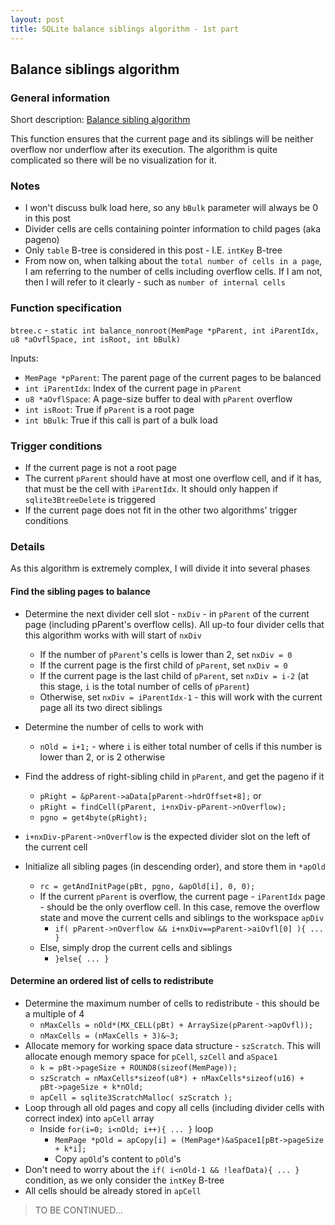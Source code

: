 ```yaml
---
layout: post
title: SQLite balance siblings algorithm - 1st part
---
```


## Balance siblings algorithm

### General information

Short description: [Balance sibling algorithm](https://www.sqlite.org/btreemodule.html#balance_siblings)

This function ensures that the current page and its siblings will be neither overflow nor underflow after its execution. The algorithm is quite complicated so there will be no visualization for it.

### Notes

- I won't discuss bulk load here, so any `bBulk` parameter will always be 0 in this post
- Divider cells are cells containing pointer information to child pages (aka pageno)
- Only `table` B-tree is considered in this post - I.E. `intKey` B-tree
- From now on, when talking about the `total number of cells in a page`, I am referring to the number of cells including overflow cells. If I am not, then I will refer to it clearly - such as `number of internal cells`

### Function specification

`btree.c` - `static int balance_nonroot(MemPage *pParent, int iParentIdx, u8 *aOvflSpace, int isRoot, int bBulk)`

Inputs:

- `MemPage *pParent`: The parent page of the current pages to be balanced
- `int iParentIdx`: Index of the current page in `pParent`
- `u8 *aOvflSpace`: A page-size buffer to deal with `pParent` overflow
- `int isRoot`: True if `pParent` is a root page
- `int bBulk`: True if this call is part of a bulk load

### Trigger conditions

- If the current page is not a root page
- The current `pParent` should have at most one overflow cell, and if it has, that must be the cell with `iParentIdx`. It should only happen if `sqlite3BtreeDelete` is triggered
- If the current page does not fit in the other two algorithms' trigger conditions

### Details

As this algorithm is extremely complex, I will divide it into several phases

#### Find the sibling pages to balance

- Determine the next divider cell slot - `nxDiv` - in `pParent` of the current page (including pParent's overflow cells). All up-to four divider cells that this algorithm works with will start of `nxDiv`
  - If the number of `pParent`'s cells is lower than 2, set `nxDiv = 0`
  - If the current page is the first child of `pParent`, set `nxDiv = 0`
  - If the current page is the last child of `pParent`, set `nxDiv = i-2` (at this stage, `i` is the total number of cells of `pParent`)
  - Otherwise, set `nxDiv = iParentIdx-1` - this will work with the current page all its two direct siblings

- Determine the number of cells to work with
  - `nOld = i+1;` - where `i` is either total number of cells if this number is lower than 2, or is 2 otherwise

- Find the address of right-sibling child in `pParent`, and get the pageno if it
  - `pRight = &pParent->aData[pParent->hdrOffset+8];` or
  - `pRight = findCell(pParent, i+nxDiv-pParent->nOverflow);`
  - `pgno = get4byte(pRight);`

- `i+nxDiv-pParent->nOverflow` is the expected divider slot on the left of the current cell

- Initialize all sibling pages (in descending order), and store them in `*apOld`
  - `rc = getAndInitPage(pBt, pgno, &apOld[i], 0, 0);`
  - If the current `pParent` is overflow, the current page - `iParentIdx` page - should be the only overflow cell. In this case, remove the overflow state and move the current cells and siblings to the workspace `apDiv`
    - `if( pParent->nOverflow && i+nxDiv==pParent->aiOvfl[0] ){ ... }`
  - Else, simply drop the current cells and siblings
    - `}else{ ... }`

#### Determine an ordered list of cells to redistribute

- Determine the maximum number of cells to redistribute - this should be a multiple of 4
  - `nMaxCells = nOld*(MX_CELL(pBt) + ArraySize(pParent->apOvfl));`
  - `nMaxCells = (nMaxCells + 3)&~3;`
- Allocate memory for working space data structure - `szScratch`. This will allocate enough memory space for `pCell`, `szCell` and `aSpace1`
  - `k = pBt->pageSize + ROUND8(sizeof(MemPage));`
  - `szScratch = nMaxCells*sizeof(u8*) + nMaxCells*sizeof(u16) + pBt->pageSize + k*nOld;`
  - `apCell = sqlite3ScratchMalloc( szScratch );`
- Loop through all old pages and copy all cells (including divider cells with correct index) into `apCell` array
  - Inside `for(i=0; i<nOld; i++){ ... }` loop
    - `MemPage *pOld = apCopy[i] = (MemPage*)&aSpace1[pBt->pageSize + k*i];`
    - Copy `apOld`'s content to `pOld`'s
- Don't need to worry about the `if( i<nOld-1 && !leafData){ ... }` condition, as we only consider the `intKey` B-tree
- All cells should be already stored in `apCell`

> TO BE CONTINUED...